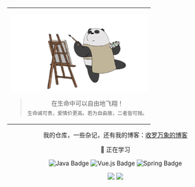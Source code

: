 <div align="center" >
  <table align="center" style="table-layout: auto; width: 100%;">
      <tr>
          <td>
              <div align="center">
                  <p align="center">
                      <a href="images/shit-bear.png"><img alt="[Free](images/shit-bear.png)" src="images/shit-bear.png" width="320" height="100%" title="Free"></a>
                  </p>
                  <p></p>
                  <blockquote>
                    <p>在生命中可以自由地飞翔！<br><sub>生命诚可贵，爱情价更高。若为自由故，二者皆可抛。</sub></p>
                  </blockquote>
              </div>
          </td>
      </tr>
  </table>


我的仓库，一些杂记，还有我的博客：[收罗万象的博客](www.z-note.top)

💪 正在学习

![Java Badge](https://img.shields.io/badge/Java-E34F26?logo=springboot&logoColor=fff&style=flat)
![Vue.js Badge](https://img.shields.io/badge/Vue.js-4FC08D?logo=vuedotjs&logoColor=fff&style=flat)
![Spring Badge](https://img.shields.io/badge/Spring-6DB33F?logo=spring&logoColor=fff&style=flat)

<!-- GitHub 数据统计 -->
<div align="center">
<img height="170px" src="https://github-readme-stats.vercel.app/api?username=U109" />
<img height="170px" src="https://github-readme-stats.vercel.app/api/top-langs/?username=U109&layout=compact&langs_count=8" />
</div>

</div>
